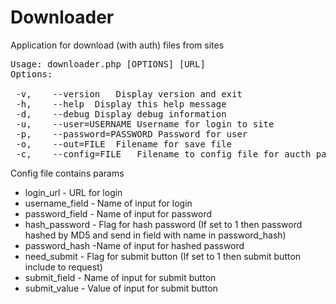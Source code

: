 # Downloader

Application for download (with auth) files from sites

<pre>
Usage: downloader.php [OPTIONS] [URL]
Options:

 -v, 	--version	Display version and exit
 -h, 	--help	Display this help message
 -d, 	--debug	Display debug information
 -u, 	--user=USERNAME	Username for login to site
 -p, 	--password=PASSWORD	Password for user
 -o, 	--out=FILE	Filename for save file
 -c, 	--config=FILE	Filename to config file for aucth params
</pre>
 
 Config file contains params
 
 * login_url - URL for login
 * username_field - Name of input for login
 * password_field - Name of input for password
 * hash_password - Flag for hash password (If set to 1 then password hashed by MD5 and send in field with name in password_hash)  
 * password_hash -Name of input for hashed password
 * need_submit - Flag for submit button (If set to 1 then submit button include to request)
 * submit_field - Name of input for submit button
 * submit_value - Value of input for submit button
 
 
 

